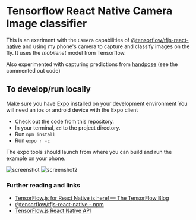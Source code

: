 # Tensorflow React Native Camera Image classifier

This is an exeriment with the `Camera` capabilities of  [@tensorflow/tfjs-react-native](https://www.npmjs.com/package/@tensorflow/tfjs-react-native) and using my phone's camera to capture and classify images on the fly. It uses the _mobilenet_ model from Tensorflow. 

Also experimented with capturing predictions from [handpose](https://blog.tensorflow.org/2020/03/face-and-hand-tracking-in-browser-with-mediapipe-and-tensorflowjs.html) (see the commented out code)

## To develop/run locally
Make sure you have [Expo](https://expo.io/learn) installed on your development environment
You will need an ios or android device with the Expo client


- Check out the code from this repository.
- In your terminal, `cd` to the project directory.
- Run `npm install`
- Run `expo r -c`


The expo tools should launch from where you can build and run the example on your phone.


![screenshot]('./screenshot.png) ![screenshot2]('./screenshot2.png)

### Further reading and links

- [TensorFlow.js for React Native is here! — The TensorFlow Blog](https://blog.tensorflow.org/2020/02/tensorflowjs-for-react-native-is-here.html?m=1)
- [@tensorflow/tfjs-react-native - npm](https://www.npmjs.com/package/@tensorflow/tfjs-react-native) 
- [TensorFlow.js React Native API](https://js.tensorflow.org/api_react_native/0.2.3/) 


 
 